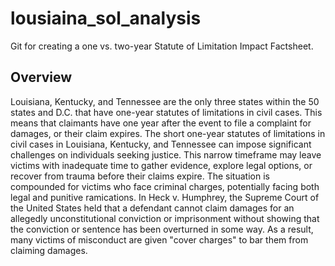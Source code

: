 # lousiaina_sol_analysis
Git for creating a one vs. two-year Statute of Limitation Impact Factsheet.

## Overview
Louisiana, Kentucky, and Tennessee are the only three states within the 50 states and D.C. that have one-year statutes of limitations in civil cases. This means that claimants have one year after the event to file a complaint for damages, or their claim expires. The short one-year statutes of limitations in civil cases in Louisiana, Kentucky, and Tennessee can impose significant challenges on individuals seeking justice. This narrow timeframe may leave victims with inadequate time to gather evidence, explore legal options, or recover from trauma before their claims expire. The situation is compounded for victims who face criminal charges, potentially facing both legal and punitive rami cations. In Heck v. Humphrey, the Supreme Court of the United States held that a defendant cannot claim damages for an allegedly unconstitutional conviction or imprisonment without showing that the conviction or sentence has been overturned in some way. As a result, many victims of misconduct are given "cover charges" to bar them from claiming damages.
